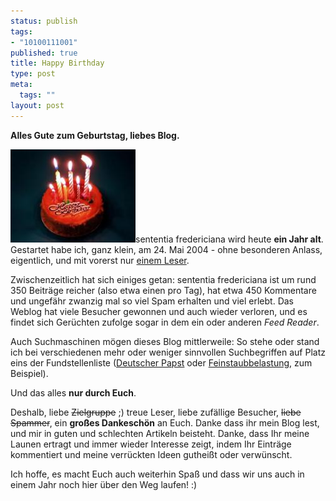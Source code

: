 ```yaml
--- 
status: publish
tags: 
- "10100111001"
published: true
title: Happy Birthday
type: post
meta: 
  tags: ""
layout: post
---
```

<strong>Alles Gute zum Geburtstag, liebes Blog.</strong>

<img src='/media/wp/thumb-050524birthday.jpg' alt='Geburtstagstorte; Quelle: sxc.hu' class="alignright" />sententia fredericiana wird heute <strong>ein Jahr alt</strong>. Gestartet habe ich, ganz klein, am 24. Mai 2004 - ohne besonderen Anlass, eigentlich, und mit vorerst nur <a href="http://blog.jeanpierre.de">einem Leser</a>.

Zwischenzeitlich hat sich einiges getan: sententia fredericiana ist um rund 350 Beiträge reicher (also etwa einen pro Tag), hat etwa 450 Kommentare und ungefähr zwanzig mal so viel Spam erhalten und viel erlebt. Das Weblog hat viele Besucher gewonnen und auch wieder verloren, und es findet sich Gerüchten zufolge sogar in dem ein oder anderen <em>Feed Reader</em>.

Auch Suchmaschinen mögen dieses Blog mittlerweile: So stehe oder stand ich bei verschiedenen mehr oder weniger sinnvollen Suchbegriffen auf Platz eins der Fundstellenliste (<a href="http://www.google.de/search?q=deutscher+papst">Deutscher Papst</a> oder <a href="http://www.google.de/search?q=feinstaubbelastung">Feinstaubbelastung</a>, zum Beispiel).

Und das alles <strong>nur durch Euch</strong>.

Deshalb, liebe <del>Zielgruppe</del> ;) treue Leser, liebe zufällige Besucher, <del>liebe Spammer</del>, ein <strong>großes Dankeschön</strong> an Euch. Danke dass ihr mein Blog lest, und mir in guten und schlechten Artikeln beisteht. Danke, dass Ihr meine Launen ertragt und immer wieder Interesse zeigt, indem Ihr Einträge kommentiert und meine verrückten Ideen gutheißt oder verwünscht.

Ich hoffe, es macht Euch auch weiterhin Spaß und dass wir uns auch in einem Jahr noch hier über den Weg laufen! :)
